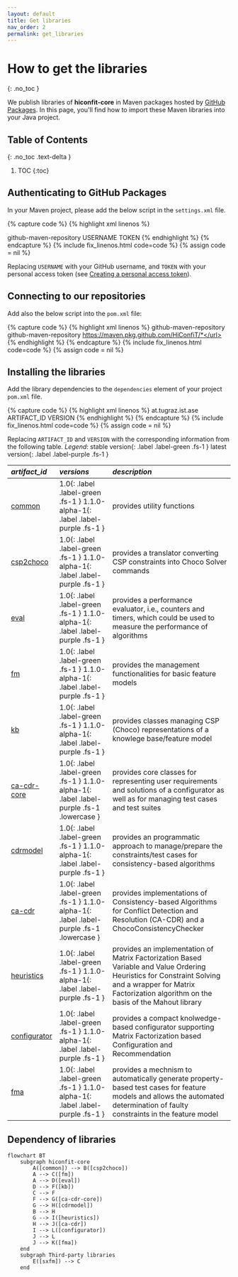 ```yaml
---
layout: default
title: Get libraries
nav_order: 2
permalink: get_libraries
---
```


# How to get the libraries
{: .no_toc }

We publish libraries of **hiconfit-core** in Maven packages hosted by [GitHub Packages].
In this page, you'll find how to import these Maven libraries into your Java project.

## Table of Contents
{: .no_toc .text-delta }

1. TOC
{:toc}

## Authenticating to GitHub Packages

In your Maven project, please add the below script in the `settings.xml` file.

{% capture code %}
{% highlight xml linenos %}
<?xml version="1.0" encoding="UTF-8"?>
<settings xmlns="http://maven.apache.org/SETTINGS/1.0.0"
    xmlns:xsi="http://www.w3.org/2001/XMLSchema-instance"
    xsi:schemaLocation="http://maven.apache.org/SETTINGS/1.0.0 http://maven.apache.org/xsd/settings-1.0.0.xsd">
    <servers>
        <server>
            <id>github-maven-repository</id>
            <username>USERNAME</username>
            <password>TOKEN</password>
        </server>
    </servers>
</settings>
{% endhighlight %}
{% endcapture %}
{% include fix_linenos.html code=code %}
{% assign code = nil %}

Replacing `USERNAME` with your GitHub username, and `TOKEN` with your personal access token (see [Creating a personal access token]).

## Connecting to our repositories

Add also the below script into the `pom.xml` file:

{% capture code %}
{% highlight xml linenos %}
<profiles>
    <profile>
        <id>github-maven-repository</id>
        <repositories>
            <repository>
                <id>github-maven-repository</id>
                <url>https://maven.pkg.github.com/HiConfiT/*</url>
            </repository>
        </repositories>
    </profile>
</profiles>
{% endhighlight %}
{% endcapture %}
{% include fix_linenos.html code=code %}
{% assign code = nil %}

## Installing the libraries

Add the library dependencies to the `dependencies` element of your project `pom.xml` file.

{% capture code %}
{% highlight xml linenos %}
<dependency>
    <groupId>at.tugraz.ist.ase</groupId>
    <artifactId>ARTIFACT_ID</artifactId>
    <version>VERSION</version>
</dependency>
{% endhighlight %}
{% endcapture %}
{% include fix_linenos.html code=code %}
{% assign code = nil %}

Replacing `ARTIFACT_ID` and `VERSION` with the corresponding information from the following table.
_Legend_: <span>stable version</span>{: .label .label-green .fs-1 } <span>latest version</span>{: .label .label-purple .fs-1 }

|*artifact_id*                                       | *versions* | *description*                            |
|:----------------------------------------------|:------------------------------------------|:---|
| [common] | <span>1.0</span>{: .label .label-green .fs-1 } <span style = "text-transform: lowercase">1.1.0-alpha-1</span>{: .label .label-purple .fs-1 } | provides utility functions |
| [csp2choco] | <span>1.0</span>{: .label .label-green .fs-1 } <span style = "text-transform: lowercase">1.1.0-alpha-1</span>{: .label .label-purple .fs-1 } | provides a translator converting CSP constraints into Choco Solver commands |
| [eval]      | <span>1.0</span>{: .label .label-green .fs-1 } <span style = "text-transform: lowercase">1.1.0-alpha-1</span>{: .label .label-purple .fs-1 } | provides a performance evaluator, i.e., counters and timers, which could be used to measure the performance of algorithms |
| [fm]         | <span>1.0</span>{: .label .label-green .fs-1 } <span style = "text-transform: lowercase">1.1.0-alpha-1</span>{: .label .label-purple .fs-1 } | provides the management functionalities for basic feature models |
| [kb]    | <span>1.0</span>{: .label .label-green .fs-1 } <span style = "text-transform: lowercase">1.1.0-alpha-1</span>{: .label .label-purple .fs-1 } | provides classes managing CSP (Choco) representations of a knowlege base/feature model |
| [ca-cdr-core]  | <span>1.0</span>{: .label .label-green .fs-1 } <span style = "text-transform: lowercase">1.1.0-alpha-1</span>{: .label .label-purple .fs-1 .lowercase } | provides core classes for representing user requirements and solutions of a configurator as well as for managing test cases and test suites |
| [cdrmodel] | <span>1.0</span>{: .label .label-green .fs-1 } <span style = "text-transform: lowercase">1.1.0-alpha-1</span>{: .label .label-purple .fs-1 } | provides an programmatic approach to manage/prepare the constraints/test cases for consistency-based algorithms |
| [ca-cdr]  | <span>1.0</span>{: .label .label-green .fs-1 } <span style = "text-transform: lowercase">1.1.0-alpha-1</span>{: .label .label-purple .fs-1 .lowercase } | provides implementations of Consistency-based Algorithms for Conflict Detection and Resolution (CA-CDR) and a ChocoConsistencyChecker |
| [heuristics]         | <span>1.0</span>{: .label .label-green .fs-1 } <span style = "text-transform: lowercase">1.1.0-alpha-1</span>{: .label .label-purple .fs-1 } | provides an implementation of Matrix Factorization Based Variable and Value Ordering Heuristics for Constraint Solving and a wrapper for Matrix Factorization algorithm on the basis of the Mahout library |
| [configurator] | <span>1.0</span>{: .label .label-green .fs-1 } <span style = "text-transform: lowercase">1.1.0-alpha-1</span>{: .label .label-purple .fs-1 } | provides a compact knolwedge-based configurator supporting Matrix Factorization based Configuration and Recommendation |
| [fma]    | <span>1.0</span>{: .label .label-green .fs-1 } <span style = "text-transform: lowercase">1.1.0-alpha-1</span>{: .label .label-purple .fs-1 } | provides a mechnism to automatically generate property-based test cases for feature models and allows the automated determination of faulty constraints in the feature model |

## Dependency of libraries

```mermaid
flowchart BT
    subgraph hiconfit-core
        A([common]) --> B([csp2choco])
        A --> C([fm])
        A --> D([eval])
        D --> F([kb])
        C --> F
        F --> G([ca-cdr-core])
        G --> H([cdrmodel])
        B --> H
        G --> I([heuristics])
        H --> J([ca-cdr])
        I --> L([configurator])
        J --> L
        J --> K([fma])
    end
    subgraph Third-party libraries
        E([sxfm]) --> C
    end
```

<!-- Links -->
[ca-cdr]: https://github.com/HiConfiT/hiconfit-core/packages/1866796
[cdrmodel]: https://github.com/HiConfiT/hiconfit-core/packages/1866793
[kb]: https://github.com/HiConfiT/hiconfit-core/packages/1866791
[fm]: https://github.com/HiConfiT/hiconfit-core/packages/1866787
[eval]: https://github.com/HiConfiT/hiconfit-core/packages/1866789
[csp2choco]: https://github.com/HiConfiT/hiconfit-core/packages/1866786
[common]: https://github.com/HiConfiT/hiconfit-core/packages/1866785
[ca-cdr-core]: https://github.com/HiConfiT/hiconfit-core/packages/1876877
[configurator]: https://github.com/HiConfiT/hiconfit-core/packages/1875776
[fma]: https://github.com/HiConfiT/hiconfit-core/packages/1875777
[heuristics]: https://github.com/HiConfiT/hiconfit-core/packages/1875775
<!-- [mf]: https://github.com/manleviet/CECore/packages/1538658 -->
[Creating a personal access token]: https://docs.github.com/en/authentication/keeping-your-account-and-data-secure/creating-a-personal-access-token
[GitHub Packages]: https://github.com/features/packages
